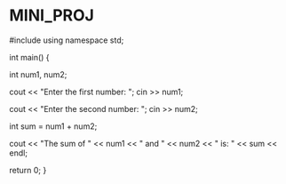 # MINI_PROJ

#include<iostream>
using namespace std;

int main() {
 
  int num1, num2;

  
  cout << "Enter the first number: ";
  cin >> num1;

 
  cout << "Enter the second number: ";
  cin >> num2;

 
  int sum = num1 + num2;

 
  cout << "The sum of " << num1 << " and " << num2 << " is: " << sum << endl;

  return 0;
}
